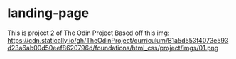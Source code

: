 # landing-page
This is project 2 of The Odin Project
Based off this img: https://cdn.statically.io/gh/TheOdinProject/curriculum/81a5d553f4073e593d23a6ab00d50eef8620796d/foundations/html_css/project/imgs/01.png
